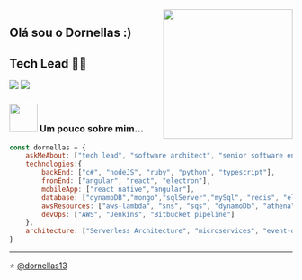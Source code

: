 <img align='right' src="https://media.giphy.com/media/M9gbBd9nbDrOTu1Mqx/giphy.gif" width="230">

## Olá sou o Dornellas :)
## Tech Lead 👨‍💻

[![](https://img.shields.io/badge/Linkedin-Marco%20Dornellas-blue)](https://www.linkedin.com/in/mvdornellas/)
[![](https://img.shields.io/badge/Gmail-dornellas13%40gmail.com-red)](mailto:dornellas13@gmail.com)


### <img src="https://media.giphy.com/media/VgCDAzcKvsR6OM0uWg/giphy.gif" width="50"> Um pouco sobre mim...  

```javascript
const dornellas = {
    askMeAbout: ["tech lead", "software architect", "senior software engineer"],
    technologies:{
        backEnd: ["c#", "nodeJS", "ruby", "python", "typescript"],
        fronEnd: ["angular", "react", "electron"],
        mobileApp: ["react native","angular"],
        database: ["dynamoDB","mongo","sqlServer","mySql", "redis", "elasticCache"],
        awsResources: ["aws-lambda", "sns", "sqs", "dynamoDb", "athena", "glue", "textract", "ecs", "ec2", "cognito", "apiGateway"],
        devOps: ["AWS", "Jenkins", "Bitbucket pipeline"]
    },
    architecture: ["Serverless Architecture", "microservices", "event-driven", "Single page applications"],
}
```

---
⭐️ [@dornellas13](https://github.com/dornellas13)
